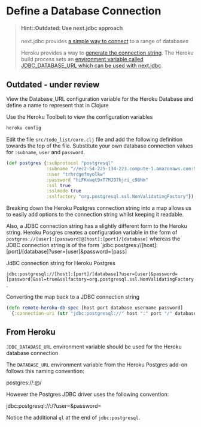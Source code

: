 # Define a Database Connection

> #### Hint::Outdated: Use next.jdbc approach
> next.jdbc provides [a simple way to connect](https://github.com/seancorfield/next-jdbc/blob/develop/doc/getting-started.md) to a range of databases
>
> Heroku provides a way to [generate the connection string](https://practicalli.github.io/clojure-webapps/projects/banking-on-clojure/production-database.html#generate-the-jdbc-connection).  The Heroku build process sets an [environment variable called JDBC_DATABASE_URL which can be used with next.jdbc](https://practicalli.github.io/clojure-webapps/projects/banking-on-clojure/production-database.html#adding-postgresql-driver-to-clojure-project).



## Outdated - under review
View the Database_URL configuration variable for the Heroku Database and define a name to represent that in Clojure

Use the Heroku Toolbelt to view the configuration variables

```bash
heroku config
```

Edit the file `src/todo_list/core.clj` file and add the following definition towards the top of the file.  Substitute your own database connection values for `:subname`, `user` and `password`.

```clojure
(def postgres {:subprotocol "postgresql"
               :subname "//ec2-54-225-134-223.compute-1.amazonaws.com:5432/d9mtan2ol8uhik"
               :user "trhrcgefmyolkw"
               :password "hiFKxwqt9xT7MJ97hjri_c98Nm"
               :ssl true
               :sslmode true
               :sslfactory "org.postgresql.ssl.NonValidatingFactory"})
```


Breaking down the Heroku Postgres connection string into a map  allows us to easily add options to the connection string whilst keeping it readable.

Also, a JDBC connection string has a slightly different form to the Heroku string. Heroku Posgres creates a configuration variable in the form of `postgres://[user]:[password]@[host]:[port]/[database]` whereas the JDBC connection string is of the form `jdbc:postgres://[host]:[port]/[database]?user=[user]&password=[pass]


JdBC connection string for Heroku Postgres

`jdbc:postgresql://[host]:[port]/[database]?user=[user]&password=[password]&ssl=true&sslfactory=org.postgresql.ssl.NonValidatingFactory`.


Converting the map back to a JDBC connection string

```clojure
(defn remote-heroku-db-spec [host port database username password]
  {:connection-uri (str "jdbc:postgresql://" host ":" port "/" database "?user=" username "&password=" password "&ssl=true&sslfactory=org.postgresql.ssl.NonValidatingFactory")})
```


## From Heroku

`JDBC_DATABASE_URL` environment variable should be used for the Heroku database connection

The `DATABASE_URL` environment variable from the Heroku Postgres add-on follows this naming convention:

postgres://<username>:<password>@<host>/<dbname>

However the Postgres JDBC driver uses the following convention:

jdbc:postgresql://<host>:<port>/<dbname>?user=<username>&password=<password>

Notice the additional `ql` at the end of `jdbc:postgresql`.
